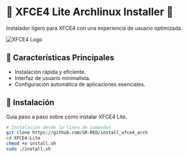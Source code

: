 <!-- Título del Proyecto -->
# 🌈 XFCE4 Lite Archlinux Installer 🚀

<!-- Descripción -->
Instalador ligero para XFCE4 con una experiencia de usuario optimizada.

<!-- Logo o Imagen Principal -->
![XFCE4 Logo](https://icons.iconarchive.com/icons/alecive/flatwoken/512/Apps-Start-Here-Xfce-icon.png)

## 🌟 Características Principales

- Instalación rápida y eficiente.
- Interfaz de usuario minimalista.
- Configuración automática de aplicaciones esenciales.
  
## 🚀 Instalación

Guía paso a paso sobre cómo instalar XFCE4 Lite.

```bash
# Instalación desde la línea de comandos
git clone https://github.com/SR-RED/install_xfce4_arch
cd XFCE4-Lite
chmod +x install.sh
sudo ./install.sh
